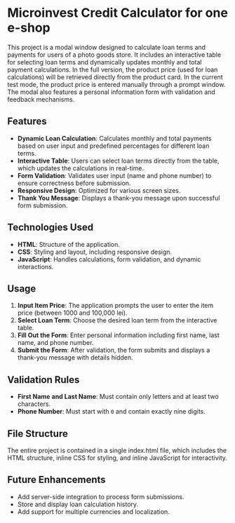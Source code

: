 # Microinvest Credit Calculator for one e-shop

This project is a modal window designed to calculate loan terms and payments for users of a photo goods store.
It includes an interactive table for selecting loan terms and dynamically updates monthly and total payment calculations.
In the full version, the product price (used for loan calculations) will be retrieved directly from the product card. 
In the current test mode, the product price is entered manually through a prompt window.
The modal also features a personal information form with validation and feedback mechanisms.

## Features
- **Dynamic Loan Calculation**: Calculates monthly and total payments based on user input and predefined percentages for different loan terms.
- **Interactive Table**: Users can select loan terms directly from the table, which updates the calculations in real-time.
- **Form Validation**: Validates user input (name and phone number) to ensure correctness before submission.
- **Responsive Design**: Optimized for various screen sizes.
- **Thank You Message**: Displays a thank-you message upon successful form submission.

## Technologies Used
- **HTML**: Structure of the application.
- **CSS**: Styling and layout, including responsive design.
- **JavaScript**: Handles calculations, form validation, and dynamic interactions.

## Usage
1. **Input Item Price**: The application prompts the user to enter the item price (between 1000 and 100,000 lei).
2. **Select Loan Term**: Choose the desired loan term from the interactive table.
3. **Fill Out the Form**: Enter personal information including first name, last name, and phone number.
4. **Submit the Form**: After validation, the form submits and displays a thank-you message with details hidden.

## Validation Rules
- **First Name and Last Name**: Must contain only letters and at least two characters.
- **Phone Number**: Must start with `0` and contain exactly nine digits.

## File Structure
The entire project is contained in a single index.html file, which includes the HTML structure, inline CSS for styling, and inline JavaScript for interactivity.

## Future Enhancements
- Add server-side integration to process form submissions.
- Store and display loan calculation history.
- Add support for multiple currencies and localization.


